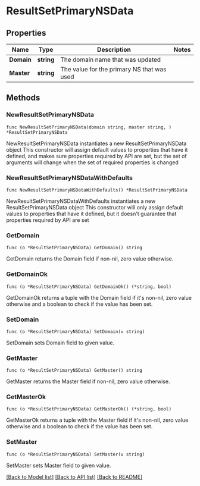 # ResultSetPrimaryNSData

## Properties

Name | Type | Description | Notes
------------ | ------------- | ------------- | -------------
**Domain** | **string** | The domain name that was updated | 
**Master** | **string** | The value for the primary NS that was used | 

## Methods

### NewResultSetPrimaryNSData

`func NewResultSetPrimaryNSData(domain string, master string, ) *ResultSetPrimaryNSData`

NewResultSetPrimaryNSData instantiates a new ResultSetPrimaryNSData object
This constructor will assign default values to properties that have it defined,
and makes sure properties required by API are set, but the set of arguments
will change when the set of required properties is changed

### NewResultSetPrimaryNSDataWithDefaults

`func NewResultSetPrimaryNSDataWithDefaults() *ResultSetPrimaryNSData`

NewResultSetPrimaryNSDataWithDefaults instantiates a new ResultSetPrimaryNSData object
This constructor will only assign default values to properties that have it defined,
but it doesn't guarantee that properties required by API are set

### GetDomain

`func (o *ResultSetPrimaryNSData) GetDomain() string`

GetDomain returns the Domain field if non-nil, zero value otherwise.

### GetDomainOk

`func (o *ResultSetPrimaryNSData) GetDomainOk() (*string, bool)`

GetDomainOk returns a tuple with the Domain field if it's non-nil, zero value otherwise
and a boolean to check if the value has been set.

### SetDomain

`func (o *ResultSetPrimaryNSData) SetDomain(v string)`

SetDomain sets Domain field to given value.


### GetMaster

`func (o *ResultSetPrimaryNSData) GetMaster() string`

GetMaster returns the Master field if non-nil, zero value otherwise.

### GetMasterOk

`func (o *ResultSetPrimaryNSData) GetMasterOk() (*string, bool)`

GetMasterOk returns a tuple with the Master field if it's non-nil, zero value otherwise
and a boolean to check if the value has been set.

### SetMaster

`func (o *ResultSetPrimaryNSData) SetMaster(v string)`

SetMaster sets Master field to given value.



[[Back to Model list]](../README.md#documentation-for-models) [[Back to API list]](../README.md#documentation-for-api-endpoints) [[Back to README]](../README.md)


